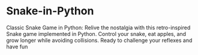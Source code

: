 # Snake-in-Python
Classic Snake Game in Python: Relive the nostalgia with this retro-inspired Snake game implemented in Python. Control your snake, eat apples, and grow longer while avoiding collisions. Ready to challenge your reflexes and have fun

